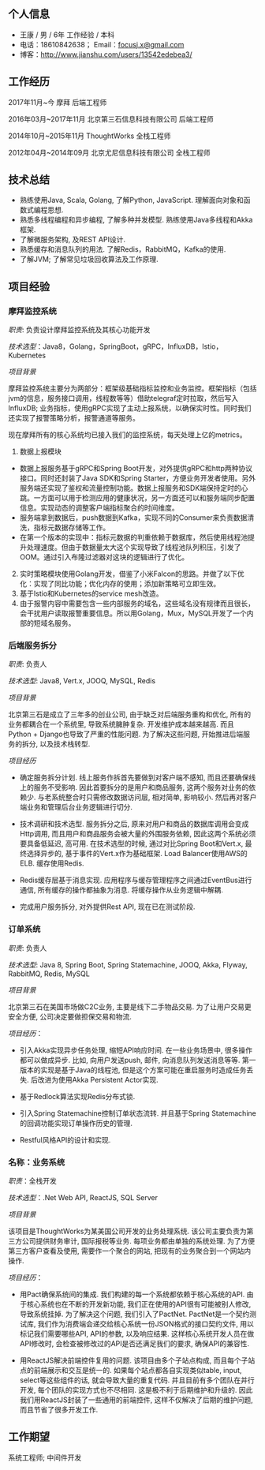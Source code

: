 ## 个人信息

- 王康 / 男 / 6年 工作经验 / 本科
- 电话：18610842638； Email：focusj.x@gmail.com
- 博客：http://www.jianshu.com/users/13542edebea3/

## 工作经历

2017年11月~今           摩拜                    后端工程师     

2016年03月~2017年11月   北京第三石信息科技有限公司  后端工程师

2014年10月~2015年11月   ThoughtWorks            全栈工程师

2012年04月~2014年09月   北京尤尼信息科技有限公司    全栈工程师

## 技术总结

- 熟练使用Java, Scala, Golang, 了解Python, JavaScript. 理解面向对象和函数式编程思想.
- 熟悉多线程编程和异步编程, 了解多种并发模型. 熟练使用Java多线程和Akka框架.
- 了解微服务架构, 及REST API设计.
- 熟悉缓存和消息队列的用法. 了解Redis，RabbitMQ，Kafka的使用.
- 了解JVM; 了解常见垃圾回收算法及工作原理.

## 项目经验

### 摩拜监控系统

*职责*: 负责设计摩拜监控系统及其核心功能开发

*技术选型*：Java8，Golang，SpringBoot，gRPC，InfluxDB，Istio，Kubernetes

*项目背景*

摩拜监控系统主要分为两部分：框架级基础指标监控和业务监控。框架指标（包括jvm的信息，服务接口调用，线程数等等）借助telegraf定时拉取，然后写入InfluxDB; 业务指标，使用gRPC实现了主动上报系统，以确保实时性。同时我们还实现了报警策略分析，报警通道等服务。

现在摩拜所有的核心系统均已接入我们的监控系统，每天处理上亿的metrics。

1. 数据上报模块
- 数据上报服务基于gRPC和Spring Boot开发，对外提供gRPC和http两种协议接口。同时还封装了Java SDK和Spring Starter，方便业务开发者使用。另外服务端还实现了鉴权和流量控制功能。数据上报服务和SDK端保持定时的心跳。一方面可以用于检测应用的健康状况，另一方面还可以和服务端同步配置信息。实现动态的调整客户端指标聚合的时间维度。
- 服务端拿到数据后，push数据到Kafka，实现不同的Consumer来负责数据清洗，指标元数据存储等工作。
- 在第一个版本的实现中：指标元数据的判重依赖于数据库，然后使用线程池提升处理速度。但由于数据量太大这个实现导致了线程池队列积压，引发了OOM。通过引入布隆过滤器对这块的逻辑进行了优化。
2. 实时策略模块使用Golang开发，借鉴了小米Falcon的思路。并做了以下优化：实现了同比功能；优化内存的使用；添加新策略可立即生效。
3. 基于Istio和Kubernetes的service mesh改造。
4. 由于报警内容中需要包含一些内部服务的域名，这些域名没有规律而且很长，会干扰用户读取报警重要信息。所以用Golang，Mux，MySQL开发了一个内部的短域名服务。

### 后端服务拆分

*职责*: 负责人

*技术选型*: Java8, Vert.x, JOOQ, MySQL, Redis

*项目背景*

北京第三石是成立了三年多的创业公司, 由于缺乏对后端服务重构和优化, 所有的业务都耦合在一个系统里, 导致系统臃肿复杂. 开发维护成本越来越高. 而且Python + Django也导致了严重的性能问题. 为了解决这些问题, 开始推进后端服务的拆分, 以及技术栈转型.

*项目经历*

- 确定服务拆分计划. 线上服务作拆首先要做到对客户端不感知, 而且还要确保线上的服务不受影响. 因此首要拆分的是用户和商品服务, 这两个服务对业务的依赖少. 与老系统整合时只需修改数据访问层, 相对简单, 影响较小. 然后再对客户端业务和管理后台业务逻辑进行切分.

- 技术调研和技术选型. 服务拆分之后, 原来对用户和商品的数据库调用会变成Http调用, 而且用户和商品服务会被大量的外围服务依赖, 因此这两个系统必须要具备低延迟, 高可用. 在技术选型的时候, 通过对比Spring Boot和Vert.x, 最终选择异步的, 基于事件的Vert.x作为基础框架. Load Balancer使用AWS的ELB. 缓存使用Redis.

- Redis缓存层基于消息实现. 应用程序与缓存管理程序之间通过EventBus进行通信, 所有缓存的操作都抽象为消息. 将缓存操作从业务逻辑中解耦.

- 完成用户服务拆分, 对外提供Rest API, 现在已在测试阶段.

### 订单系统

*职责*: 负责人

*技术选型*: Java 8, Spring Boot, Spring Statemachine, JOOQ, Akka, Flyway, RabbitMQ, Redis, MySQL

*项目背景*

北京第三石在美国市场做C2C业务, 主要是线下二手物品交易. 为了让用户交易更安全方便, 公司决定要做担保交易和物流.

*项目经历*：

- 引入Akka实现异步任务处理, 缩短API响应时间. 在一些业务场景中, 很多操作都可以做成异步. 比如, 向用户发送push, 邮件, 向消息队列发送消息等等. 第一版本的实现是基于Java的线程池, 但是这个方案可能在重启服务时造成任务丢失. 后改进为使用Akka Persistent Actor实现.

- 基于Redlock算法实现Redis分布式锁.

- 引入Spring Statemachine控制订单状态流转. 并且基于Spring Statemachine的回调功能实现订单操作历史的管理.

- Restful风格API的设计和实现.

### 名称：业务系统

*职责*：全栈开发

*技术选型*：.Net Web API, ReactJS, SQL Server

*项目背景*

该项目是ThoughtWorks为某美国公司开发的业务处理系统. 该公司主要负责为第三方公司提供财务审计, 国际报税等业务. 每项业务都由单独的系统处理. 为了方便第三方客户查看及使用, 需要作一个聚合的网站, 把现有的业务聚合到一个网站内操作.

*项目经历*：

- 用Pact确保系统间的集成. 我们构建的每一个系统都依赖于核心系统的API. 由于核心系统也在不断的开发新功能, 我们正在使用的API很有可能被别人修改, 导致系统挂掉. 为了解决这个问题, 我们引入了PactNet. PactNet是一个契约测试库, 我们作为消费端会递交给核心系统一份JSON格式的接口契约文件, 用以标记我们需要哪些API, API的参数, 以及响应结果. 这样核心系统开发人员在做API修改时, 会检查被修改过的API是否还满足我们的要求, 确保API的兼容性.

- 用ReactJS解决前端控件复用的问题. 该项目由多个子站点构成, 而且每个子站点的前端展示和交互是统一的. 如果每个站点都各自实现类似table, input, select等这些组件的话, 就会导致大量的重复代码. 并且目前有多个团队在并行开发, 每个团队的实现方式也不尽相同. 这是极不利于后期维护和升级的. 因此我们用ReactJS封装了一些通用的前端控件, 这样不仅解决了后期的维护问题,而且节省了很多开发工作.

## 工作期望

系统工程师; 中间件开发